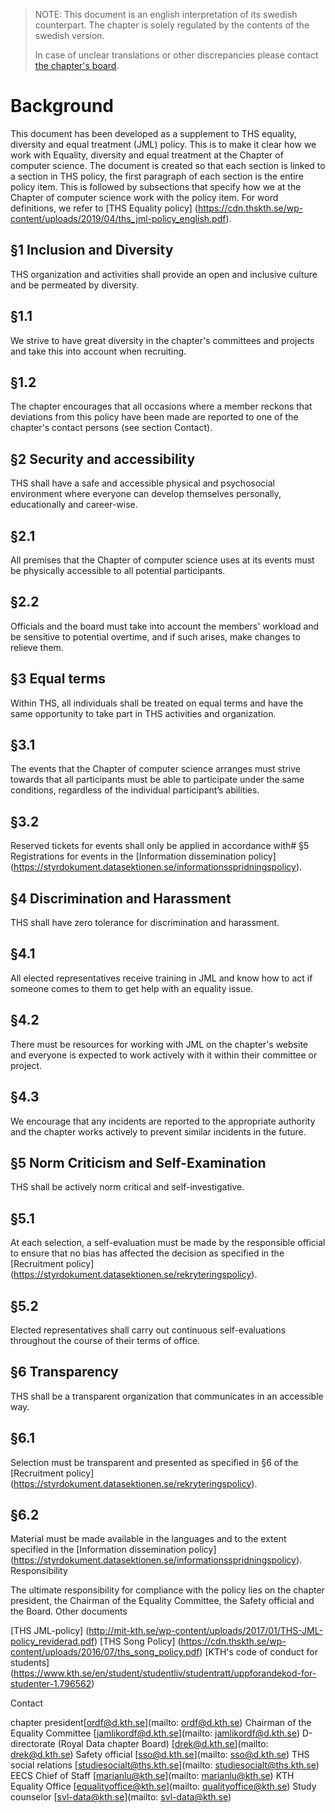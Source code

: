 > NOTE: This document is an english interpretation of its swedish counterpart. The chapter is solely regulated by the contents of the swedish version. 
> 
> In case of unclear translations or other discrepancies please contact [the chapter's board](mailto:drek@datasektionen.se).

# Background

This document has been developed as a supplement to THS equality, diversity and equal treatment (JML) policy. This is to make it clear how we work with Equality, diversity and equal treatment at the Chapter of computer science. The document is created so that each section is linked to a section in THS policy, the first paragraph of each section is the entire policy item. This is followed by subsections that specify how we at the Chapter of computer science work with the policy item. For word definitions, we refer to [THS Equality policy] (https://cdn.thskth.se/wp-content/uploads/2019/04/ths_jml-policy_english.pdf).

## §1 Inclusion and Diversity

THS organization and activities shall provide an open and inclusive culture and be permeated by diversity.

## §1.1

We strive to have great diversity in the chapter's committees and projects and take this into account when recruiting.

## §1.2

The chapter encourages that all occasions where a member reckons that deviations from this policy have been made are reported to one of the chapter's contact persons (see section Contact).

## §2 Security and accessibility

THS shall have a safe and accessible physical and psychosocial environment where everyone can develop themselves personally, educationally and career-wise.

## §2.1

All premises that the Chapter of computer science uses at its events must be physically accessible to all potential participants.

## §2.2

Officials and the board must take into account the members' workload and be sensitive to potential overtime, and if such arises, make changes to relieve them.

## §3 Equal terms

Within THS, all individuals shall be treated on equal terms and have the same opportunity to take part in THS activities and organization.

## §3.1

The events that the Chapter of computer science arranges must strive towards that all participants must be able to participate under the same conditions, regardless of the individual participant’s abilities.

## §3.2

Reserved tickets for events shall only be applied in accordance with# §5 Registrations for events in the [Information dissemination policy] (https://styrdokument.datasektionen.se/informationsspridningspolicy).

## §4 Discrimination and Harassment

THS shall have zero tolerance for discrimination and harassment.

## §4.1

All elected representatives receive training in JML and know how to act if someone comes to them to get help with an equality issue.

## §4.2

There must be resources for working with JML on the chapter's website and everyone is expected to work actively with it within their committee or project.

## §4.3

We encourage that any incidents are reported to the appropriate authority and the chapter works actively to prevent similar incidents in the future.

## §5 Norm Criticism and Self-Examination

THS shall be actively norm critical and self-investigative.

## §5.1

At each selection, a self-evaluation must be made by the responsible official to ensure that no bias has affected the decision as specified in the [Recruitment policy] (https://styrdokument.datasektionen.se/rekryteringspolicy).

## §5.2

Elected representatives shall carry out continuous self-evaluations throughout the course of their terms of office.

## §6 Transparency

THS shall be a transparent organization that communicates in an accessible way.

## §6.1

Selection must be transparent and presented as specified in §6 of the [Recruitment policy] (https://styrdokument.datasektionen.se/rekryteringspolicy).

## §6.2

Material must be made available in the languages ​​and to the extent specified in the [Information dissemination policy] (https://styrdokument.datasektionen.se/informationsspridningspolicy).
Responsibility

The ultimate responsibility for compliance with the policy lies on the chapter president, the Chairman of the Equality Committee, the Safety official and the Board.
Other documents

[THS JML-policy] (http://mit-kth.se/wp-content/uploads/2017/01/THS-JML-policy_reviderad.pdf)
[THS Song Policy] (https://cdn.thskth.se/wp-content/uploads/2016/07/ths_song_policy.pdf)
[KTH's code of conduct for students] (https://www.kth.se/en/student/studentliv/studentratt/uppforandekod-for-studenter-1.796562)

Contact

chapter president[ordf@d.kth.se](mailto: ordf@d.kth.se)
Chairman of the Equality Committee [jamlikordf@d.kth.se](mailto: jamlikordf@d.kth.se)
D-directorate (Royal Data chapter Board) [drek@d.kth.se](mailto: drek@d.kth.se)
Safety official [sso@d.kth.se](mailto: sso@d.kth.se)
THS social relations [studiesocialt@ths.kth.se](mailto: studiesocialt@ths.kth.se)
EECS Chief of Staff [marianlu@kth.se](mailto: marianlu@kth.se)
KTH Equality Office [equalityoffice@kth.se](mailto: qualityoffice@kth.se)
Study counselor [svl-data@kth.se](mailto: svl-data@kth.se)
